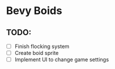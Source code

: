 # Bevy Boids

## TODO:
- [ ] Finish flocking system
- [ ] Create boid sprite
- [ ] Implement UI to change game settings
